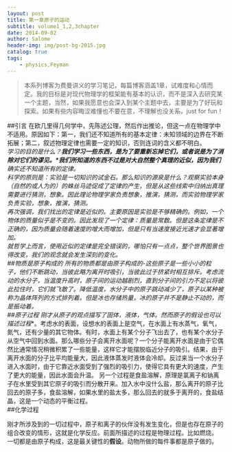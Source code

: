 ```yaml
---
layout: post
title: 第一章原子的运动
subtitle: volume1_1,2,3chapter
date: 2014-09-02
author: Salome
header-img: img/post-bg-2015.jpg
catalog: true
tags:
    - physics,Feyman
---
```


>本系列博客为费曼讲义的学习笔记，每篇博客涵盖1章，试难度和心情而定。我的目标是对现代物理学的框架能有基本的认识，而不是深入去研究某一个主题，当然，如果我愿意也会深入到某个主题中去，主要是为了好玩和探索。如果有些内容晦涩难懂也不要在意，不理解也没关系，just for fun！


##引言
在欧几里得几何学中，先陈述公理，然后作出推论，但这一点在物理学中不适用。原因如下：第一，我们还不知道所有的基本定律：未知领域的边界在不断拓展；第二，叙述物理定律也需要一定的知识，否则连词的含义都不明白。  
**学习的目的是什么？***我们学习一些东西，是为了要重新忘掉它们，或者说是为了消除对它们的谬见。*我们所知道的东西不过是对大自然整个真理的近似，因为我们**确实还不知道所有的定律**。  
科学的原则是：实验是一切知识的试金石。那么知识的源泉是什么？观察实验本身（自然的或人为的）的蛛丝马迹促成了定律的产生，但是从这些线索中归纳出真理需要进行猜测，想象。因此理论物理学家负责想象，推演，猜测，而实验物理学家负责实验，想象，推演，猜测。  
再次强调，我们找出的定律是近似的。主要原因是实验是不够精确的。例如，一个物体的质量**似乎**是不变的。因此发现了一个定律：质量是常数。但是这条定律是不正确的，因为质量会随着速度的增大而增加，但是只有当速度接近光速才会显著增加。  
就哲学上而言，使用近似的定律是完全错误的，哪怕只有一点点，整个世界图景也得改变，我们的观念就会发生深刻的变化。  
##物质是原子构成的
所有的物质都是由原子构成的-这些原子是一些小小的粒子，他们不断跳动，当彼此略为离开时吸引，当彼此过于挤紧时相互排斥。考虑流动的水分子，当温度升高时，原子间的运动越剧烈，直到分子间的引力不足以将彼此拉住时，它们就飞散了。降低温度，水分子中的原子跳动减少了，原子以某种被称为晶体阵列的方式排列着。但是冰也存储热量，冰的原子并不是静止不动的，而是振动着。  
##原子过程
刚才从原子的观点描写了固体，液体，气体。然而原子的假设也可以描述**过程**。考虑水的表面，设想水的表面上是空气，在水面上有水蒸气，氧气，氮气，还有少量的其它物体。有时，水面上有某个分子飞出去了，也有某个水分子从空气中回到水面。那么哪些分子会离开水面呢？一个分子能离开水面是由于它偶然比通常情况稍微积累了一些能量，这样它才能摆脱临近分子的吸引。结果，由于离开水面的分子比平均能量大，因此液体蒸发时液体会冷却。反过来当一个水分子进入水面时，由于它靠近水面受到了强烈的吸引力，使得它具有更大的速度，产生了更大的能量，因此水面会升温。
另一个过程是食盐溶解，原理是氯离子和钠离子在水里受到其它原子的吸引而分散开来。加入水中没什么盐，那么离开的原子比回去的原子多，食盐溶解，如果水里的盐太多，那么回去的就多于离开的，食盐结晶，这是一个动态的平衡过程。  
##化学过程

刚才所涉及到的一切过程中，原子和离子的伙伴没有发生变化，但是也存在原子的组合改变的情形，这就是化学反应。前面所描述的过程是物理过程。比如燃烧。  
一切都是由原子构成，这是最关键性的**假设**。动物所做的每件事都是原子做的。
